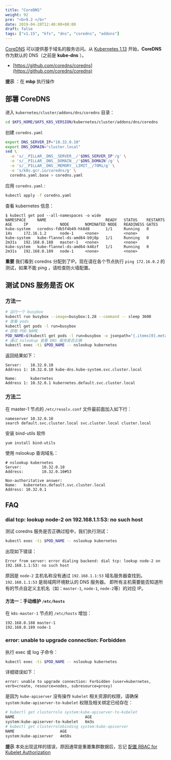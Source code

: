 ```yaml
---
title: "CoreDNS"
weight: 92
pre: "<b>9.2 </b>"
date: 2019-04-28T12:40:00+08:00
draft: false
tags: ["v1.15", "kfs", "dns", "coredns", "addons"]
---
```


[CoreDNS](https://coredns.io/) 可以提供基于域名的服务访问。从 [Kubernetes 1.13](https://kubernetes.io/blog/2018/12/03/kubernetes-1-13-release-announcement/) 开始，**CoreDNS** 作为默认的 DNS（之前是 **kube-dns** ）。

- [https://github.com/coredns/coredns](https://github.com/coredns/coredns)

**提示** ：在 **mbp** 执行操作

## 部署 CoreDNS

进入 `kubernetes/cluster/addons/dns/coredns` 目录：

```sh
cd $KFS_HOME/$KFS_K8S_VERSION/kubernetes/cluster/addons/dns/coredns
```


创建 `coredns.yaml`

```sh
export DNS_SERVER_IP="10.32.0.10"
export DNS_DOMAIN="cluster.local"
sed \
  -e 's/__PILLAR__DNS__SERVER__/'$DNS_SERVER_IP'/g' \
  -e 's/__PILLAR__DNS__DOMAIN__/'$DNS_DOMAIN'/g' \
  -e 's/__PILLAR__DNS__MEMORY__LIMIT__/70Mi/g' \
  -e 's/k8s.gcr.io/coredns/g' \
  coredns.yaml.base > coredns.yaml
```

应用 `coredns.yaml` :
```sh
kubectl apply -f coredns.yaml
```

查看 kubernetes 信息：

```
$ kubectl get pod --all-namespaces -o wide
NAMESPACE     NAME                          READY   STATUS    RESTARTS   AGE     IP              NODE       NOMINATED NODE   READINESS GATES
kube-system   coredns-fdb5f4b49-hk8d8       1/1     Running   0          14s     172.16.1.2      node-1     <none>           <none>
kube-system   kube-flannel-ds-amd64-b9j8p   1/1     Running   0          2m31s   192.168.0.188   master-1   <none>           <none>
kube-system   kube-flannel-ds-amd64-k46zf   1/1     Running   0          2m31s   192.168.0.189   node-1     <none>           <none>
```

**重要** 我们看到 coredns 分配到了IP。现在请在各个节点执行 `ping 172.16.0.2` 的测试，如果不能 ping ，请检查防火墙配置。


## 测试 DNS 服务是否 OK

### 方法一

```sh
# 运行一个 busybox
kubectl run busybox --image=busybox:1.28 --command -- sleep 3600
# 查看 pods
kubectl get pods -l run=busybox
# 获取 POD_NAME
POD_NAME=$(kubectl get pods -l run=busybox -o jsonpath="{.items[0].metadata.name}")
# 通过 nslookup 查看 DNS 服务是否正确
kubectl exec -ti $POD_NAME -- nslookup kubernetes
```

返回结果如下：

```
Server:    10.32.0.10
Address 1: 10.32.0.10 kube-dns.kube-system.svc.cluster.local

Name:      kubernetes
Address 1: 10.32.0.1 kubernetes.default.svc.cluster.local
```

### 方法二

在 master-1 节点的 `/etc/resolv.conf` 文件最前面加入如下行：

```
nameserver 10.32.0.10
search default.svc.cluster.local svc.cluster.local cluster.local
```

安装 bind-utils 软件

```
yum install bind-utils
```

使用 nslookup 查询域名：

```
# nslookup kubernetes
Server:         10.32.0.10
Address:        10.32.0.10#53

Non-authoritative answer:
Name:   kubernetes.default.svc.cluster.local
Address: 10.32.0.1
```

## FAQ

### dial tcp: lookup node-2 on 192.168.1.1:53: no such host

测试 coredns 服务是否正确过程中，我们执行测试：

```sh
kubectl exec -ti $POD_NAME -- nslookup kubernetes
```

出现如下错误：

```
Error from server: error dialing backend: dial tcp: lookup node-2 on 192.168.1.1:53: no such host
```

原因是 `node-2` 主机名称没有通过 `192.168.1.1:53` 域名服务器查找到。`192.168.1.1:53` 是局域网环境默认的 DNS 服务器。
即所有主机需要能否知道所有的节点自定义主机名（如：`master-1`, `node-1`, `node-2`等）的对应 IP。

#### 方法一：手动维护 `/etc/hosts`

在 `k8s-master-1` 节点的 `/etc/hosts` 增加：

```
192.168.0.188 master-1
192.168.0.189 node-1
```

### error: unable to upgrade connection: Forbidden

执行 exec 或 log 子命令：

```sh
kubectl exec -ti $POD_NAME -- nslookup kubernetes
```

详细错误如下：

```
error: unable to upgrade connection: Forbidden (user=kubernetes, verb=create, resource=nodes, subresource=proxy)
```

是因为 `kube-apiserver` 没有操作 `kubelet` 相关资源的权限，请确保 `system:kube-apiserver-to-kubelet` 权限及相关绑定已经存在：

```sh
# kubectl get clusterrole system:kube-apiserver-to-kubelet
NAME                               AGE
system:kube-apiserver-to-kubelet   6m3s
# kubectl get clusterrolebinding system:kube-apiserver
NAME                    AGE
system:kube-apiserver   4m50s
```

**提示** 本处出现这样的错误，原因通常是重置集群数据后，忘记 [配置 RBAC for Kubelet Authorization](/kfs/v1.16/install-master/#rbac-for-kubelet-authorization)
